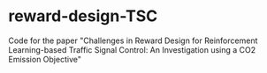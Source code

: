# reward-design-TSC
Code for the paper "Challenges in Reward Design for Reinforcement Learning-based Traffic Signal Control: An Investigation using a CO2 Emission Objective"
